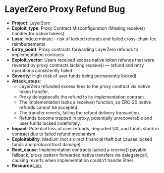 # LayerZero Proxy Refund Bug 

- **Project**: LayerZero
- **Exploit_type**: Proxy Contract Misconfiguration (Missing receive() handler for native tokens)
- **Loss**: Indeterminate—risk of locked refunds and failed cross-chain fee reimbursements
- **Entry_point**: Proxy contracts forwarding LayerZero refunds to implementation contracts
- **Exploit_vector**: Users received excess native token refunds that were reverted by proxy contracts lacking receive() — refund and retry operations consistently failed
- **Severity**: High (risk of user funds being permanently locked)
- **Attack_steps**:
    - LayerZero refunded excess fees to the proxy contract via native token transfer.
    - Proxy delegatecalls the refund to its implementation contract.
    - The implementation lacks a receive() function, so ERC-20 native refunds cannot be accepted.
    - The transfer reverts, failing the refund delivery transaction.
    - Refunds become trapped in proxy, potentially unrecoverable and user funds locked indefinitely.
- **Impact**: Potential loss of user refunds, degraded UX, and funds stuck in contract due to failed refund mechanism
- **Exploitability**: Medium (not a direct financial theft but causes locked funds and protocol trust damage)
- **Root_cause**: Implementation contracts lacked a receive() payable fallback; proxy pattern forwarded native transfers via delegatecall, causing reverts when implementation couldn’t handle Ether
- **Resource**:[Link](https://coinsbench.com/understanding-the-vulnerability-in-cross-chain-refunds-a-deep-dive-into-layerzero-and-proxy-0d4f8be458b1?gi=63bd058f442b1)


